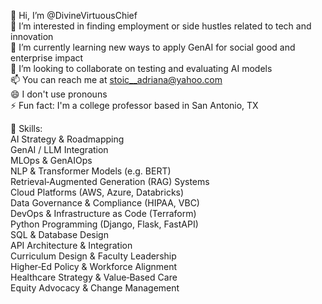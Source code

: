 👋 Hi, I’m @DivineVirtuousChief  
👀 I’m interested in finding employment or side hustles related to tech and innovation  
🌱 I’m currently learning new ways to apply GenAI for social good and enterprise impact  
💞️ I’m looking to collaborate on testing and evaluating AI models  
📫 You can reach me at stoic__adriana@yahoo.com  
😄 I don't use pronouns  
⚡ Fun fact: I'm a college professor based in San Antonio, TX  

💼 Skills:  
AI Strategy & Roadmapping  
GenAI / LLM Integration  
MLOps & GenAIOps  
NLP & Transformer Models (e.g. BERT)  
Retrieval‑Augmented Generation (RAG) Systems  
Cloud Platforms (AWS, Azure, Databricks)  
Data Governance & Compliance (HIPAA, VBC)  
DevOps & Infrastructure as Code (Terraform)  
Python Programming (Django, Flask, FastAPI)  
SQL & Database Design  
API Architecture & Integration  
Curriculum Design & Faculty Leadership  
Higher‑Ed Policy & Workforce Alignment  
Healthcare Strategy & Value‑Based Care  
Equity Advocacy & Change Management  
